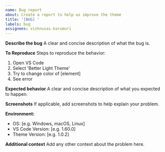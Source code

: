 ```yaml
---
name: Bug report
about: Create a report to help us improve the theme
title: '[BUG] '
labels: bug
assignees: vishnusai-karumuri
---
```


**Describe the bug**
A clear and concise description of what the bug is.

**To Reproduce**
Steps to reproduce the behavior:
1. Open VS Code
2. Select 'Better Light Theme'
3. Try to change color of [element]
4. See error

**Expected behavior**
A clear and concise description of what you expected to happen.

**Screenshots**
If applicable, add screenshots to help explain your problem.

**Environment:**
 - OS: [e.g. Windows, macOS, Linux]
 - VS Code Version: [e.g. 1.60.0]
 - Theme Version: [e.g. 1.0.2]

**Additional context**
Add any other context about the problem here. 